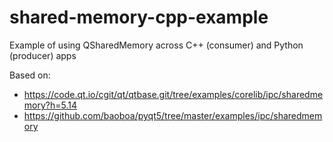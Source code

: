 # shared-memory-cpp-example
Example of using QSharedMemory across C++ (consumer) and Python (producer) apps

Based on:
- https://code.qt.io/cgit/qt/qtbase.git/tree/examples/corelib/ipc/sharedmemory?h=5.14
- https://github.com/baoboa/pyqt5/tree/master/examples/ipc/sharedmemory
